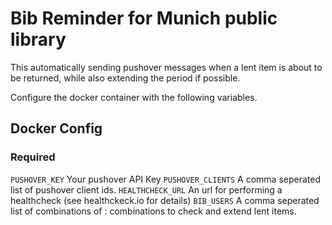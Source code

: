 # Bib Reminder for Munich public library

This automatically sending pushover messages when a lent item is about to be returned, while also extending the period if possible.

Configure the docker container with the following variables.

## Docker Config

### Required

`PUSHOVER_KEY` Your pushover API Key
`PUSHOVER_CLIENTS` A comma seperated list of pushover client ids.
`HEALTHCHECK_URL` An url for performing a healthcheck (see healthckeck.io for details)
`BIB_USERS` A comma seperated list of combinations of <USER>:<PWD> combinations to check and extend lent items.
